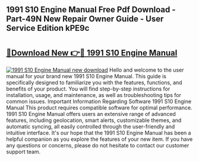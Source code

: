 ## 1991 S10 Engine Manual Free Pdf Download - Part-49N New Repair Owner Guide - User Service Edition kPE9c

# <h2><a href="http://bc65129.oget.top/?id=1991+S10+Engine+Manual">🔗Download New 👉🔴 1991 S10 Engine Manual</a></h2>

[![1991 S10 Engine Manual new download](https://i.imgur.com/5g1atiW.png)](http://bc65129.oget.top/?id=1991+S10+Engine+Manual)
Hello and welcome to the user manual for your brand new 1991 S10 Engine Manual. This guide is specifically designed to familiarize you with the features, functions, and benefits of your product. You will find step-by-step instructions for installation, usage, and maintenance, as well as troubleshooting tips for common issues. Important Information Regarding Software 1991 S10 Engine Manual This product requires compatible software for optimal performance. 1991 S10 Engine Manual offers users an extensive range of advanced features, including geolocation, smart alerts, customizable themes, and automatic syncing, all easily controlled through the user-friendly and intuitive interface. It's our hope that the 1991 S10 Engine Manual has been a helpful companion as you explore the features of your new item. If you have any questions or concerns, please do not hesitate to contact our customer support team.
